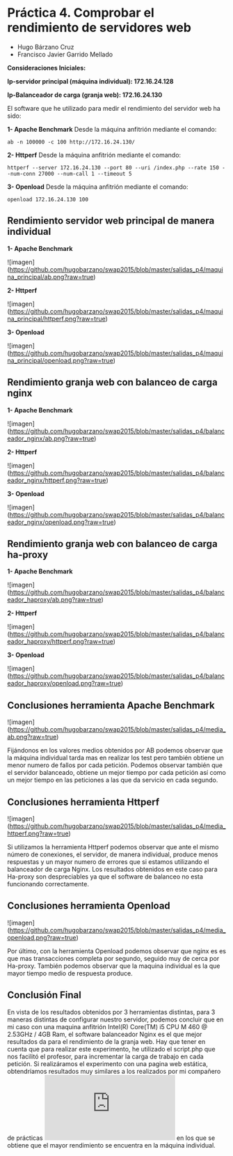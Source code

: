 # Práctica 4. Comprobar el rendimiento de servidores web

- Hugo Bárzano Cruz
- Francisco Javier Garrido Mellado

**Consideraciones Iniciales:** 

**Ip-servidor principal (máquina individual): 172.16.24.128**

**Ip-Balanceador de carga (granja web): 172.16.24.130**

El software que he utilizado para medir el rendimiento del servidor web ha sido:

**1- Apache Benchmark** Desde la máquina anfitrión mediante el comando:

	ab -n 100000 -c 100 http://172.16.24.130/

**2- Httperf** Desde la máquina anfitrión mediante el comando:

	httperf --server 172.16.24.130 --port 80 --uri /index.php --rate 150 --num-conn 27000 --num-call 1 --timeout 5

**3- Openload** Desde la máquina anfitrión mediante el comando:

	openload 172.16.24.130 100


## Rendimiento servidor web principal de manera individual 
 

**1- Apache Benchmark** 

![imagen] (https://github.com/hugobarzano/swap2015/blob/master/salidas_p4/maquina_principal/ab.png?raw=true)

**2- Httperf**

![imagen] (https://github.com/hugobarzano/swap2015/blob/master/salidas_p4/maquina_principal/httperf.png?raw=true)	

**3- Openload**

![imagen] (https://github.com/hugobarzano/swap2015/blob/master/salidas_p4/maquina_principal/openload.png?raw=true)	


## Rendimiento granja web con balanceo de carga nginx

**1- Apache Benchmark** 

![imagen] (https://github.com/hugobarzano/swap2015/blob/master/salidas_p4/balanceador_nginx/ab.png?raw=true)

**2- Httperf** 

![imagen] (https://github.com/hugobarzano/swap2015/blob/master/salidas_p4/balanceador_nginx/httperf.png?raw=true)

**3- Openload**

![imagen] (https://github.com/hugobarzano/swap2015/blob/master/salidas_p4/balanceador_nginx/openload.png?raw=true)

## Rendimiento granja web con balanceo de carga ha-proxy

**1- Apache Benchmark** 

![imagen] (https://github.com/hugobarzano/swap2015/blob/master/salidas_p4/balanceador_haproxy/ab.png?raw=true)

**2- Httperf** 

![imagen] (https://github.com/hugobarzano/swap2015/blob/master/salidas_p4/balanceador_haproxy/httperf.png?raw=true)

**3- Openload**

![imagen] (https://github.com/hugobarzano/swap2015/blob/master/salidas_p4/balanceador_haproxy/openload.png?raw=true)

## Conclusiones herramienta Apache Benchmark 
![imagen] (https://github.com/hugobarzano/swap2015/blob/master/salidas_p4/media_ab.png?raw=true)

Fijándonos en los valores medios obtenidos por AB podemos observar que la máquina individual tarda mas en realizar los test pero también obtiene un menor numero de fallos por cada petición.
Podemos observar también que el servidor balanceado, obtiene un mejor tiempo por cada petición así como un mejor tiempo en las peticiones a las que da servicio en cada segundo.
## Conclusiones herramienta  Httperf
![imagen] (https://github.com/hugobarzano/swap2015/blob/master/salidas_p4/media_httperf.png?raw=true)

Si utilizamos la herramienta Httperf podemos observar que ante el mismo número de conexiones, el servidor, de manera individual, produce menos respuestas y un mayor numero de errores que si estamos utilizando el balanceador de carga Nginx. Los resultados obtenidos en este caso para Ha-proxy son despreciables ya que el software de balanceo no esta funcionando correctamente. 
## Conclusiones herramienta Openload    
![imagen] (https://github.com/hugobarzano/swap2015/blob/master/salidas_p4/media_openload.png?raw=true)

Por último, con la herramienta Openload  podemos observar que nginx es es que mas transacciones completa por segundo, seguido muy de cerca por Ha-proxy. También podemos observar que la maquina individual es la que mayor tiempo medio de respuesta produce.

## Conclusión Final
En vista de los resultados obtenidos por 3 herramientas distintas, para 3 maneras distintas de configurar nuestro servidor, podemos concluir que en mi caso con una maquina anfitrión Intel(R) Core(TM) i5 CPU M 460 @ 2.53GHz / 4GB Ram, el software balanceador Nginx es el que mejor resultados da para el rendimiento de la granja web. Hay que tener en cuenta que para realizar este experimento, he utilizado el script.php que nos facilitó el profesor, para incrementar la carga de trabajo en cada petición. Si realizáramos el experimento con una pagina web estática, obtendríamos resultados muy similares a los realizados por mi compañero de prácticas ![P4-Francisco Javier Garrido Mellado](https://github.com/javiergarridomellado/SWAP2015/blob/master/practica4/P4_Francisco-Javier-Garrido-Mellado.md) en los que se obtiene que el mayor rendimiento se encuentra en la máquina individual.   
 


